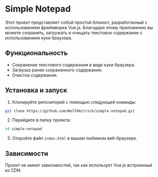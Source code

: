 # Simple Notepad

Этот проект представляет собой простой блокнот, разработанный с использованием фреймворка Vue.js. Благодаря этому приложению вы можете сохранять, загружать и очищать текстовое содержание с использованием куки браузера.

## Функциональность

- Сохранение текстового содержания в виде куки браузера.
- Загрузка ранее сохраненного содержания.
- Очистка содержания.

## Установка и запуск

1. Клонируйте репозиторий с помощью следующей команды:

```bash
git clone https://github.com/Wolfdmitrich/simple-notepad.git
```
2. Перейдите в папку проекта:

```bash
cd simple-notepad
```
3. Откройте файл `index.html` в вашем любимом веб-браузере.

## Зависимости
Проект не имеет зависимостей, так как использует Vue.js встроенный из CDN.
